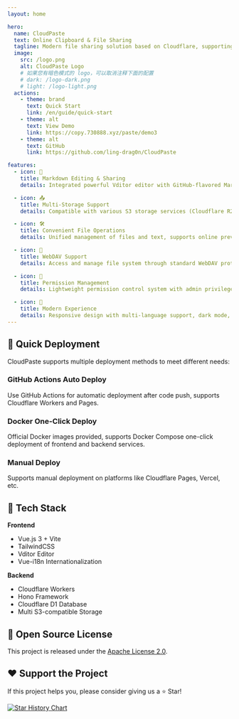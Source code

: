 ```yaml
---
layout: home

hero:
  name: CloudPaste
  text: Online Clipboard & File Sharing
  tagline: Modern file sharing solution based on Cloudflare, supporting Markdown editing and multiple storage services
  image:
    src: /logo.png
    alt: CloudPaste Logo
    # 如果您有暗色模式的 logo，可以取消注释下面的配置
    # dark: /logo-dark.png
    # light: /logo-light.png
  actions:
    - theme: brand
      text: Quick Start
      link: /en/guide/quick-start
    - theme: alt
      text: View Demo
      link: https://copy.730888.xyz/paste/demo3
    - theme: alt
      text: GitHub
      link: https://github.com/ling-drag0n/CloudPaste

features:
  - icon: 📝
    title: Markdown Editing & Sharing
    details: Integrated powerful Vditor editor with GitHub-flavored Markdown, math formulas, flowcharts, mind maps, multi-format export and secure sharing

  - icon: 📤
    title: Multi-Storage Support
    details: Compatible with various S3 storage services (Cloudflare R2, Backblaze B2, AWS S3, etc.), supports presigned URL direct upload with real-time progress

  - icon: 🛠
    title: Convenient File Operations
    details: Unified management of files and text, supports online preview, batch operations, sharing tools, short links and QR code generation

  - icon: 🔄
    title: WebDAV Support
    details: Access and manage file system through standard WebDAV protocol, supports network drive mounting and third-party clients

  - icon: 🔐
    title: Permission Management
    details: Lightweight permission control system with admin privileges and API key permissions, fine-grained access control and security mechanisms

  - icon: 💫
    title: Modern Experience
    details: Responsive design with multi-language support, dark mode, PWA offline usage, JWT-based secure authentication system
---
```


## 🚀 Quick Deployment

CloudPaste supports multiple deployment methods to meet different needs:

### GitHub Actions Auto Deploy

Use GitHub Actions for automatic deployment after code push, supports Cloudflare Workers and Pages.

### Docker One-Click Deploy

Official Docker images provided, supports Docker Compose one-click deployment of frontend and backend services.

### Manual Deploy

Supports manual deployment on platforms like Cloudflare Pages, Vercel, etc.

## 🔧 Tech Stack

**Frontend**

- Vue.js 3 + Vite
- TailwindCSS
- Vditor Editor
- Vue-i18n Internationalization

**Backend**

- Cloudflare Workers
- Hono Framework
- Cloudflare D1 Database
- Multi S3-compatible Storage

## 📄 Open Source License

This project is released under the [Apache License 2.0](https://github.com/ling-drag0n/CloudPaste/blob/main/LICENSE).

## ❤️ Support the Project

If this project helps you, please consider giving us a ⭐ Star!

[![Star History Chart](https://api.star-history.com/svg?repos=ling-drag0n/CloudPaste&type=Date)](https://star-history.com/#ling-drag0n/CloudPaste&Date)
